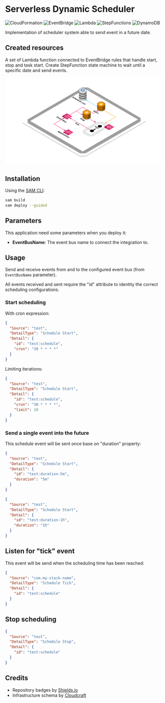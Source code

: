 # Serverless Dynamic Scheduler

![CloudFormation](https://img.shields.io/badge/-CloudFormation-%23FF4F8B)
![EventBridge](https://img.shields.io/badge/-EventBridge-%23FF4F8B)
![Lambda](https://img.shields.io/badge/-Lambda-%23FF9900)
![StepFunctions](https://img.shields.io/badge/-StepFunctions-%23FF4F8B)
![DynamoDB](https://img.shields.io/badge/-DynamoDB-%23527FFF)

Implementation of scheduler system able to send event in a future date.

## Created resources

A set of Lambda function connected to EventBridge rules that handle start, stop and task start. Create StepFunction state machine to wait until a specific date and send events.

![Infrastructure Schema](./doc/schema.png)

## Installation

Using the [SAM CLI](https://docs.aws.amazon.com/serverless-application-model/latest/developerguide/what-is-sam.html):
```bash
sam build
sam deploy --guided
```

## Parameters

This application need some parameters when you deploy it:

- **EventBusName**: The event bus name to connect the integration to.

## Usage

Send and receive events from and to the configured event bus (from `EventBusName` parameter).

All events received and sent require the "id" attribute to identity the correct scheduling configurations.   

### Start scheduling

With cron expression:
```json
{
  "Source": "test",
  "DetailType": "Schedule Start",
  "Detail": {
    "id": "test:schedule", 
    "cron": "30 * * * *"
  }
}
```

Limiting iterations:
```json
{
  "Source": "test",
  "DetailType": "Schedule Start",
  "Detail": {
    "id": "test:schedule", 
    "cron": "30 * * * *",
    "limit": 10
  }
}
```

### Send a single event into the future

This schedule event will be sent once base on "duration" property:
```json
{
  "Source": "test",
  "DetailType": "Schedule Start",
  "Detail": {
    "id": "test:duration-5m", 
    "duration": "5m"
  }
}
```
```json
{
  "Source": "test",
  "DetailType": "Schedule Start",
  "Detail": {
    "id": "test:duration-1h", 
    "duration": "1h"
  }
}
```

## Listen for "tick" event

This event will be send when the scheduling time has been reached:
```json
{
  "Source": "com.my-stack-name",
  "DetailType": "Schedule Tick",
  "Detail": {
    "id": "test:schedule"
  }
}
```

## Stop scheduling

```json
{
  "Source": "test",
  "DetailType": "Schedule Stop",
  "Detail": {
    "id": "test:schedule"
  }
}
```

## Credits

- Repository badges by [Shields.io](https://shields.io/)
- Infrastructure schema by [Cloudcraft](https://www.cloudcraft.co/)
